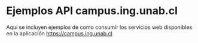Ejemplos API campus.ing.unab.cl
===============================

Aquí se incluyen ejemplos de como consumir los servicios web disponibles en la
aplicación <https://campus.ing.unab.cl>
